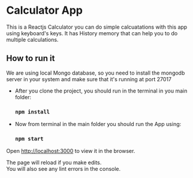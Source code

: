 # Calculator App

This is a Reactjs Calculator you can do simple calcuatations with this app using keyboard's keys. It has  History memory that can help you to do multiple calculations.

## How to run it 

We are using local Mongo database, so you need to install the mongodb server in your system and make sure that it's running at port 27017

 *  After you clone the project, you should run in the terminal in you main folder:

    ### `npm install`


 *  Now from terminal in the main folder you should run the App using:
    ### `npm start `

Open [http://localhost:3000](http://localhost:3000) to view it in the browser.

The page will reload if you make edits.\
You will also see any lint errors in the console.




